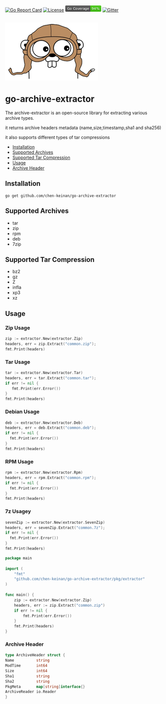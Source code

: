 [![Go Report Card](https://goreportcard.com/badge/github.com/chen-keinan/go-archive-extractor)](https://goreportcard.com/report/github.com/chen-keinan/go-archive-extractor)
[![License](https://img.shields.io/badge/License-Apache%202.0-blue.svg)](https://github.com/chen-keinan/go-archive-extractor/blob/master/LICENSE)
<img src="./pkg/img/coverage_badge.png" alt="test coverage badge">
[![Gitter](https://badges.gitter.im/beacon-sec/community.svg)](https://gitter.im/beacon-sec/community?utm_source=badge&utm_medium=badge&utm_campaign=pr-badge)

<br><img src="./pkg/img/arc-extract.png" width="300" alt="arc-extract logo"><br>

# go-archive-extractor

The archive-extractor is an open-source library for extracting various archive types.

it returns archive headers metadata (name,size,timestamp,sha1 and sha256)

it also supports different types of tar compressions

* [Installation](#installation)
* [Supported Archives](#supported-archives)
* [Supported Tar Compression](#supported-tar-compression)
* [Usage](#usage)
* [Archive Header](#archive-header)

## Installation

```shell
go get github.com/chen-keinan/go-archive-extractor
```

## Supported Archives

- tar
- zip
- rpm
- deb
- 7zip

## Supported Tar Compression

- bz2
- gz
- Z
- infla
- xp3
- xz

## Usage

### Zip Usage

```go
zip := extractor.New(extractor.Zip)
headers, err = zip.Extract("common.zip");
fmt.Print(headers)
```

### Tar Usage

```go
tar := extractor.New(extractor.Tar)
headers, err = tar.Extract("common.tar");
if err != nil {
   fmt.Print(err.Error())
}
fmt.Print(headers)
```

### Debian Usage

```go
deb := extractor.New(extractor.Deb)
headers, err = deb.Extract("common.deb");
if err != nil {
  fmt.Print(err.Error())
}
fmt.Print(headers)
```

### RPM Usage

```go
rpm := extractor.New(extractor.Rpm)
headers, err = rpm.Extract("common.rpm");
if err != nil {
  fmt.Print(err.Error())
}
fmt.Print(headers)
```

### 7z Usagey
```go
sevenZip := extractor.New(extractor.SevenZip)
headers, err = sevenZip.Extract("common.7z");
if err != nil {
  fmt.Print(err.Error())
}
fmt.Print(headers)
```

```go
package main

import (
	"fmt"
	"github.com/chen-keinan/go-archive-extractor/pkg/extractor"
)

func main() {
	zip := extractor.New(extractor.Zip)
	headers, err := zip.Extract("common.zip")
	if err != nil {
		fmt.Print(err.Error())
	}
	fmt.Print(headers)
}
```

### Archive Header

```go
type ArchiveHeader struct {
Name          string
ModTime       int64
Size          int64
Sha1          string
Sha2          string
PkgMeta       map[string]interface{}
ArchiveReader io.Reader
}
```
